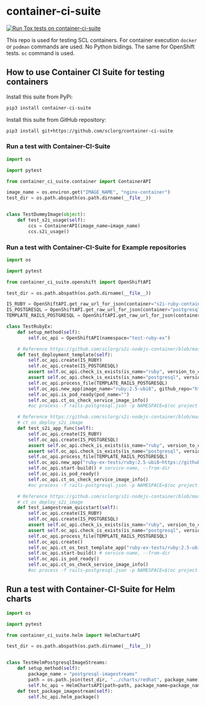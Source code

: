 # container-ci-suite

[![Run Tox tests on container-ci-suite](https://github.com/sclorg/container-ci-suite/actions/workflows/python-tests.yml/badge.svg)](https://github.com/sclorg/container-ci-suite/actions/workflows/python-tests.yml)


This repo is used for testing SCL containers. For container execution `docker` or `podman` commands are used.
No Python bidings. The same for OpenShift tests. `oc` command is used.

##  How to use Container CI Suite for testing containers

Install this suite from PyPi:

```bash
pip3 install container-ci-suite
```

Install this suite from GitHub repository:

```bash
pip3 install git+https://github.com/sclorg/container-ci-suite
```

### Run a test with Container-CI-Suite

```python
import os

import pytest

from container_ci_suite.container import ContainerAPI

image_name = os.environ.get("IMAGE_NAME", "nginx-container")
test_dir = os.path.abspath(os.path.dirname(__file__))


class TestDummyImage(object):
    def test_s2i_usage(self):
        ccs = ContainerAPI(image_name=image_name)
        ccs.s2i_usage()

```

### Run a test with Container-CI-Suite for Example repositories

```python
import os

import pytest

from container_ci_suite.openshift import OpenShiftAPI

test_dir = os.path.abspath(os.path.dirname(__file__))

IS_RUBY = OpenShiftAPI.get_raw_url_for_json(container="s2i-ruby-container", dir="imagestreams", filename="ruby-rhel.json")
IS_POSTGRESQL = OpenShiftAPI.get_raw_url_for_json(container="postgresql-container", dir="imagestreams", filename="postgresql-rhel.json")
TEMPLATE_RAILS_POSTGRESQL = OpenShiftAPI.get_raw_url_for_json(container="s2i-ruby-container", dir="examples", filename="rails-postgresql-persistent.json")

class TestRubyEx:
    def setup_method(self):
        self.oc_api = OpenShiftAPI(namespace="test-ruby-ex")

    # Reference https://github.com/sclorg/s2i-nodejs-container/blob/master/test/test-lib-nodejs.sh#L561 (ct_os_test_template_app_func)
    def test_deployment_template(self):
        self.oc_api.create(IS_RUBY)
        self.oc_api.create(IS_POSTGRESQL)
        assert self.oc_api.check_is_exists(is_name="ruby", version_to_check="2.5-ubi8")
        assert self.oc_api.check_is_exists(is_name="postgresql", version_to_check="10-el8")
        self.oc_api.process_file(TEMPLATE_RAILS_POSTGRESQL)
        self.oc_api.new_app(image_name="ruby:2.5-ubi8", github_repo="https://github.com/sclorg/ruby-ex")
        self.oc_api.is_pod_ready(pod_name="")
        self.oc_api.ct_os_check_service_image_info()
        #oc process -f rails-postgresql.json -p NAMESPACE=$(oc project -q) | oc create -f -

    # Reference https://github.com/sclorg/s2i-nodejs-container/blob/master/test/test-lib-nodejs.sh#L554 (ct_os_test_s2i_app_func)
    # ct_os_deploy_s2i_image
    def test_s2i_app_func(self):
        self.oc_api.create(IS_RUBY)
        self.oc_api.create(IS_POSTGRESQL)
        assert self.oc_api.check_is_exists(is_name="ruby", version_to_check="2.5-ubi8")
        assert self.oc_api.check_is_exists(is_name="postgresql", version_to_check="10-el8")
        self.oc_api.process_file(TEMPLATE_RAILS_POSTGRESQL)
        self.oc_api.new_app("ruby-ex-tests/ruby:2.5-ubi8~https://github.com/sclorg/ruby-ex")
        self.oc_api.start-build() # service-name, --from-dir
        self.oc_api.is_pod_ready()
        self.oc_api.ct_os_check_service_image_info()
        #oc process -f rails-postgresql.json -p NAMESPACE=$(oc project -q) | oc create -f -

    # Reference https://github.com/sclorg/s2i-nodejs-container/blob/master/test/test-lib-nodejs.sh#L533 (ct_os_test_image_stream_quickstart)
    # ct_os_deploy_s2i_image
    def test_iamgestream_quicstart(self):
        self.oc_api.create(IS_RUBY)
        self.oc_api.create(IS_POSTGRESQL)
        assert self.oc_api.check_is_exists(is_name="ruby", version_to_check="2.5-ubi8")
        assert self.oc_api.check_is_exists(is_name="postgresql", version_to_check="10-el8")
        self.oc_api.process_file(TEMPLATE_RAILS_POSTGRESQL)
        self.oc_api.create()
        self.oc_api.ct_os_test_template_app("ruby-ex-tests/ruby:2.5-ubi8~https://github.com/sclorg/ruby-ex")
        self.oc_api.start-build() # service-name, --from-dir
        self.oc_api.is_pod_ready()
        self.oc_api.ct_os_check_service_image_info()
        #oc process -f rails-postgresql.json -p NAMESPACE=$(oc project -q) | oc create -f -

```

## Run a test with Container-CI-Suite for Helm charts

```python
import os

import pytest

from container_ci_suite.helm import HelmChartsAPI

test_dir = os.path.abspath(os.path.dirname(__file__))


class TestHelmPostgresqlImageStreams:
    def setup_method(self):
        package_name = "postgresql-imagestreams"
        path = os.path.join(test_dir, "../charts/redhat", package_name)
        self.hc_api = HelmChartsAPI(path=path, package_name=package_name)
    def test_package_imagestream(self):
        self.hc_api.helm_package()

```
